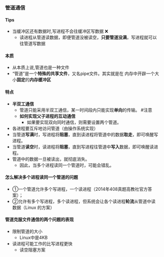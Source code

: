 ### 管道通信
#### Tips
- 当缓冲区还有数据时,写进程不会往缓冲区写数据 ❌
	- 读进程从管道读数据，即便管道没被读空，**只要管道没满**，写进程就可以往管道写数据
#### 本质
- 从本质上说,管道也是一种文件
- “管道”是一个**特殊的共享文件**，又名pipe文件。其实就是在 内存中开辟一个大小**固定**的**内存缓冲区**

#### 特点
- **半双工通信**
	- 管道只能采用半双工通信，某一时间段内只能实现**单向**的传输。 #注意
	- **如何实现父子进程的互动通信**
		- 如果要实现双向同时通信，则需要设置两个管道。
- 各进程要互斥地访问管道（由操作系统实现）
- 当管道**写满**时，写进程将**阻塞**，直到读进程将管道中的数据**取走**，即可唤醒写进程。
- 当管道**读空**时，读进程将**阻塞**，直到写进程往管道中**写入**数据，即可唤醒读进程。
- 管道中的数据一旦被读出，就彻底消失。
	- 因此，当多个进程读同一个管道时，可能会错乱。

#### 怎么解决多个进程读同一个管道的问题
- ①一个管道允许多个写进程，一个读进程（2014年408真题高教社官方答案）；
- ②允许有多个写进程，多个读进程，但系统会让各个读进程**轮流**从管道中读数据（Linux 的方案）
#### 管道克服文件通信的两个问题的表现
- 限制管道的大小
	- Linux中是4KB
- 读进程可能工作的比写进程更快
	- 读空阻塞方案